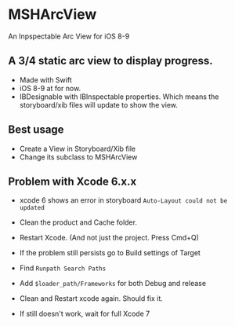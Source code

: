 # MSHArcView
An Inpspectable Arc View for iOS 8-9

A 3/4 static arc view to display progress.
--------------

- Made with Swift
- iOS 8-9 at for now.
- IBDesignable with IBInspectable properties. Which means the storyboard/xib files will update to show the view.


Best usage
--------------

- Create a View in Storyboard/Xib file
- Change its subclass to MSHArcView

Problem with Xcode 6.x.x
--------------

- xcode 6 shows an error in storyboard `Auto-Layout could not be updated`
- Clean the product and Cache folder. 
- Restart Xcode. (And not just the project. Press Cmd+Q)

- If the problem still persists go to Build settings of Target
- Find `Runpath Search Paths`
- Add `$loader_path/Frameworks` for both Debug and release
- Clean and Restart xcode again. Should fix it.

- If still doesn't work, wait for full Xcode 7
